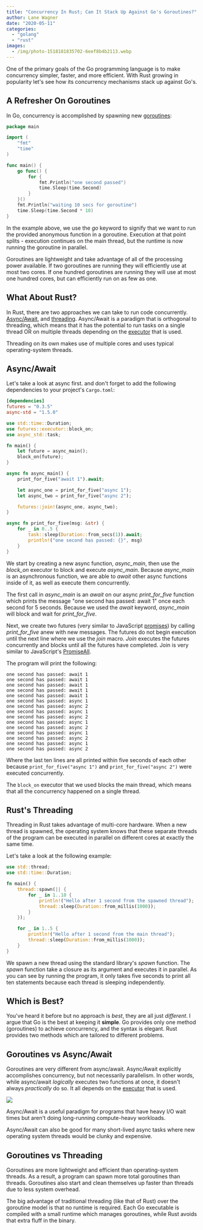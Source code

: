 ```yaml
---
title: "Concurrency In Rust; Can It Stack Up Against Go's Goroutines?"
author: Lane Wagner
date: "2020-05-11"
categories: 
  - "golang"
  - "rust"
images:
  - /img/photo-1518181835702-6eef8b4b2113.webp
---
```


One of the primary goals of the Go programming language is to make concurrency simpler, faster, and more efficient. With Rust growing in popularity let's see how its concurrency mechanisms stack up against Go's.

## A Refresher On Goroutines

In Go, concurrency is accomplished by spawning new [goroutines](https://tour.golang.org/concurrency/1):

```go
package main

import (
	"fmt"
	"time"
)

func main() {
	go func() {
		for {
			fmt.Println("one second passed")
			time.Sleep(time.Second)
		}
	}()
	fmt.Println("waiting 10 secs for goroutine")
	time.Sleep(time.Second * 10)
}
```

In the example above, we use the _go_ keyword to signify that we want to run the provided anonymous function in a goroutine. Execution at that point splits - execution continues on the main thread, but the runtime is now running the goroutine in parallel.

Goroutines are lightweight and take advantage of all of the processing power available. If two goroutines are running they will efficiently use at most two cores. If one hundred goroutines are running they will use at most one hundred cores, but can efficiently run on as few as one.

## What About Rust?

In Rust, there are two approaches we can take to run code concurrently. [Async/Await](https://rust-lang.github.io/async-book/01_getting_started/04_async_await_primer.html), and [threading](https://doc.rust-lang.org/book/ch16-01-threads.html). Async/Await is a paradigm that is orthogonal to threading, which means that it has the potential to run tasks on a single thread OR on multiple threads depending on the [executor](https://docs.rs/futures/0.2.1/futures/executor/index.html) that is used.

Threading on its own makes use of multiple cores and uses typical operating-system threads.

## Async/Await

Let's take a look at async first. and don't forget to add the following dependencies to your project's `Cargo.toml`:

```toml
[dependencies]
futures = "0.3.5"
async-std = "1.5.0"
```

```rust
use std::time::Duration;
use futures::executor::block_on;
use async_std::task;

fn main() {
    let future = async_main();
    block_on(future);
}

async fn async_main() {
    print_for_five("await 1").await;

    let async_one = print_for_five("async 1");
    let async_two = print_for_five("async 2");

    futures::join!(async_one, async_two);
}

async fn print_for_five(msg: &str) {
    for _ in 0..5 {
        task::sleep(Duration::from_secs(1)).await;
        println!("one second has passed: {}", msg)
    }
}
```

We start by creating a new async function, _async\_main_, then use the _block\_on_ executor to block and execute _async\_main_. Because _async\_main_ is an asynchronous function, we are able to _await_ other async functions inside of it, as well as execute them concurrently.

The first call in _async\_main_ is an _await_ on our async _print\_for\_five_ function which prints the message "one second has passed: await 1" once each second for 5 seconds. Because we used the _await_ keyword, _async\_main_ will block and wait for _print\_for\_five_.

Next, we create two futures (very similar to JavaScript [promises](https://developer.mozilla.org/en-US/docs/Web/JavaScript/Reference/Global_Objects/Promise)) by calling _print\_for\_five_ anew with new messages. The futures do not begin execution until the next line where we use the _join_ macro. _Join_ executes the futures concurrently and blocks until all the futures have completed. Join is very similar to JavaScript's [PromiseAll](https://developer.mozilla.org/en-US/docs/Web/JavaScript/Reference/Global_Objects/Promise/all).

The program will print the following:

```
one second has passed: await 1
one second has passed: await 1
one second has passed: await 1
one second has passed: await 1
one second has passed: await 1
one second has passed: async 1
one second has passed: async 2
one second has passed: async 1
one second has passed: async 2
one second has passed: async 1
one second has passed: async 2
one second has passed: async 1
one second has passed: async 2
one second has passed: async 1
one second has passed: async 2
```

Where the last ten lines are all printed within five seconds of each other because `print_for_five("async 1")` and `print_for_five("async 2")` were executed concurrently.

The `block_on` executor that we used blocks the main thread, which means that all the concurrency happened on a single thread.

## Rust's Threading

Threading in Rust takes advantage of multi-core hardware. When a new thread is spawned, the operating system knows that these separate threads of the program can be executed in parallel on different cores at exactly the same time.

Let's take a look at the following example:

```rust
use std::thread;
use std::time::Duration;

fn main() {
    thread::spawn(|| {
        for _ in 1..10 {
            println!("Hello after 1 second from the spawned thread");
            thread::sleep(Duration::from_millis(1000));
        }
    });

    for _ in 1..5 {
        println!("Hello after 1 second from the main thread");
        thread::sleep(Duration::from_millis(1000));
    }
}
```

We spawn a new thread using the standard library's _spawn_ function. The _spawn_ function take a closure as its argument and executes it in parallel. As you can see by running the program, it only takes five seconds to print all ten statements because each thread is sleeping independently.

## Which is Best?

You've heard it before but no approach is _best_, they are all just _different_. I argue that Go is the best at keeping it **simple**. Go provides only one method (goroutines) to achieve concurrency, and the syntax is elegant. Rust provides two methods which are tailored to different problems.

## Goroutines vs Async/Await

Goroutines are very different from async/await. Async/Await explicitly accomplishes concurrency, but not necessarily parallelism. In other words, while async/await _logically_ executes two functions at once, it doesn't always _practically_ do so. It all depends on the [executor](https://docs.rs/futures/0.2.1/futures/executor/index.html) that is used.

![](/img/Untitled.jpg)

Async/Await is a useful paradigm for programs that have heavy I/O wait times but aren't doing long-running compute-heavy workloads.

Async/Await can also be good for many short-lived async tasks where new operating system threads would be clunky and expensive.

## Goroutines vs Threading

Goroutines are more lightweight and efficient than operating-system threads. As a result, a program can spawn more total goroutines than threads. Goroutines also start and clean themselves up faster than threads due to less system overhead.

The big advantage of traditional threading (like that of Rust) over the goroutine model is that no runtime is required. Each Go executable is compiled with a small runtime which manages goroutines, while Rust avoids that extra fluff in the binary.
